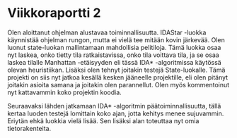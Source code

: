 # Viikkoraportti 2

Olen aloittanut ohjelman alustavaa toiminnallisuutta. IDAStar -luokka käynnistää ohjelman rungon, mutta ei vielä tee mitään kovin järkevää. Olen luonut state-luokan mallintamaan mahdollisia pelitiloja. Tämä luokka osaa nyt laskea, onko tietty tila ratkaistavissa, onko tila voittava tila, ja se osaa laskea tilalle Manhattan -etäisyyden eli tässä IDA* -algoritmissa käytössä olevan heuristiikan. Lisäksi olen tehnyt joitakin testejä State-luokalle. Tämä projekti on siis nyt jatkoa kesällä kesken jääneelle projektille, eli olen pitänyt joitakin asioita samana ja joitakin olen parannellut. Olen myös kommentoinut nyt kattavammin koko projektin koodia.

Seuraavaksi lähden jatkamaan IDA* -algoritmin päätoiminnallisuutta, tällä kertaa luoden testejä lomittain koko ajan, jotta kehitys menee sujuvammin. Eriytän ehkä luokkia vielä lisää. Sen lisäksi alan toteuttaa nyt omia tietorakenteita.
